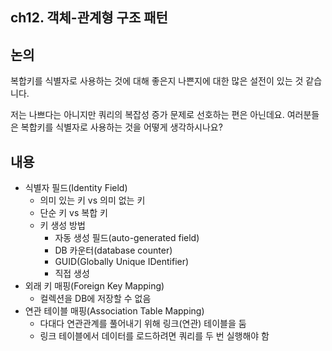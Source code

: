 ## ch12. 객체-관계형 구조 패턴

## 논의

복합키를 식별자로 사용하는 것에 대해 좋은지 나쁜지에 대한 많은 설전이 있는 것 같습니다.

저는 나쁘다는 아니지만 쿼리의 복잡성 증가 문제로 선호하는 편은 아닌데요.
여러분들은 복합키를 식별자로 사용하는 것을 어떻게 생각하시나요?

## 내용

- 식별자 필드(Identity Field)
  - 의미 있는 키 vs 의미 없는 키
  - 단순 키 vs 복합 키
  - 키 생성 방법
    - 자동 생성 필드(auto-generated field)
    - DB 카운터(database counter)
    - GUID(Globally Unique IDentifier)
    - 직접 생성
- 외래 키 매핑(Foreign Key Mapping)
  - 컬렉션을 DB에 저장할 수 없음
- 연관 테이블 매핑(Association Table Mapping)
  - 다대다 연관관계를 풀어내기 위해 링크(연관) 테이블을 둠
  - 링크 테이블에서 데이터를 로드하려면 쿼리를 두 번 실행해야 함
